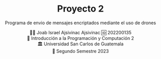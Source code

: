 <h1 align="center">Proyecto 2</h1>
<!-- Descripción del Proyecto -->
<p align="center">Programa de envio de mensajes encriptados mediante el uso de drones</p>

<div align="center">
🙍‍♂️ Joab Israel Ajsivinac Ajsivinac 🆔 202200135
</div>
<div align="center">
📕 Introducción a la Programación y Computación 2
</div>
<div align="center"> 🏛 Universidad San Carlos de Guatemala</div>
<div align="center"> 📆 Segundo Semestre 2023</div>

<br>